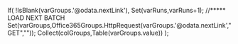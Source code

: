 If(
    !IsBlank(varGroups.'@odata.nextLink'),
    Set(varRuns,varRuns+1);
    //***** LOAD NEXT BATCH
    Set(varGroups,Office365Groups.HttpRequest(varGroups.'@odata.nextLink',"GET",""));
    Collect(colGroups,Table(varGroups.value))
);
